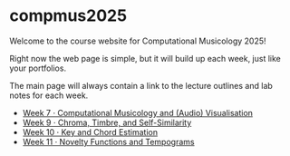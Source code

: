# compmus2025

Welcome to the course website for Computational Musicology 2025!

Right now the web page is simple, but it will build up each week, just like your portfolios.

The main page will always contain a link to the lecture outlines and lab notes for each week.

- [Week 7 · Computational Musicology and (Audio) Visualisation](./notes/compmus2025-w07.html)
- [Week 9 · Chroma, Timbre, and Self-Similarity](./notes/compmus2025-w09.html)
- [Week 10 · Key and Chord Estimation](./notes/compmus2025-w10.html)
- [Week 11 · Novelty Functions and Tempograms](./notes/compmus2025-w11.html)

